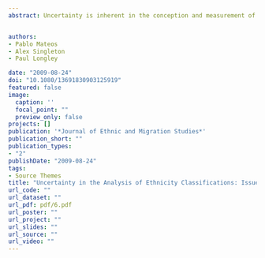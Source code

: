 ```yaml
---
abstract: Uncertainty is inherent in the conception and measurement of ethnicity, by both individuals themselves and those who seek to gather evidence of discrimination or inequalities in social and economic outcomes. These issues have received attention in the literature, yet rather little research has been carried out on the uncertainty subsequently created through the analysis of such measurements. We argue that, while general-purpose ethnicity classifications offer a method of standardising results, such groupings are inherently unstable, both in their upward aggregation and in their downward granulation. As such, the results of ethnicity analysis may possess no validity independent of the ethnicity classes upon which it is based. While this conclusion is intuitive, it nevertheless seems to pass unnoticed in the interpretation of research conducted in public policy applications such as education, health and residential segregation. In this paper we use examples based on the standard Census classification of ethnicity, alongside new rich ethnicity datasets from the education domain, in order to evaluate the sensitivity of results to the particular aggregation that is chosen. We use a case study to empirically illustrate the far-reaching consequences of this commonly overlooked source of uncertainty.


authors:
- Pablo Mateos
- Alex Singleton
- Paul Longley

date: "2009-08-24"
doi: "10.1080/13691830903125919"
featured: false
image:
  caption: ''
  focal_point: ""
  preview_only: false
projects: []
publication: '*Journal of Ethnic and Migration Studies*'
publication_short: ""
publication_types:
- "2"
publishDate: "2009-08-24"
tags:
- Source Themes
title: "Uncertainty in the Analysis of Ethnicity Classifications: Issues of Extent and Aggregation of Ethnic Groups"
url_code: ""
url_dataset: ""
url_pdf: pdf/6.pdf
url_poster: ""
url_project: ""
url_slides: ""
url_source: ""
url_video: ""
---
```


